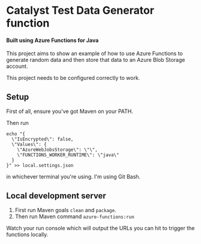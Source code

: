 # Catalyst Test Data Generator function
#### Built using Azure Functions for Java 

This project aims to show an example of how to use Azure Functions to generate random data and then store that data to an Azure Blob Storage account.

This project needs to be configured correctly to work.

## Setup

First of all, ensure you've got Maven on your PATH. 

Then run 
```
echo "{
  \"IsEncrypted\": false,
  \"Values\": {
    \"AzureWebJobsStorage\": \"\",
    \"FUNCTIONS_WORKER_RUNTIME\": \"java\"
  }
}" >> local.settings.json
``` 
in whichever terminal you're using. I'm using Git Bash.

## Local development server

1. First run Maven goals `clean` and `package`.
2. Then run Maven command `azure-functions:run`

Watch your run console which will output the URLs you can hit to trigger the functions locally.
